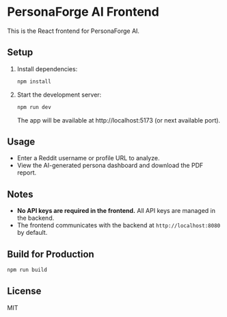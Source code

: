 # PersonaForge AI Frontend

This is the React frontend for PersonaForge AI.

## Setup

1. Install dependencies:
   ```bash
   npm install
   ```
2. Start the development server:
   ```bash
   npm run dev
   ```
   The app will be available at http://localhost:5173 (or next available port).

## Usage
- Enter a Reddit username or profile URL to analyze.
- View the AI-generated persona dashboard and download the PDF report.

## Notes
- **No API keys are required in the frontend.** All API keys are managed in the backend.
- The frontend communicates with the backend at `http://localhost:8080` by default.

## Build for Production
```bash
npm run build
```

## License
MIT 